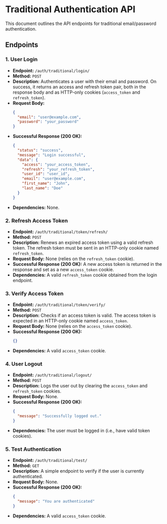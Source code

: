 # Traditional Authentication API

This document outlines the API endpoints for traditional email/password authentication.

## Endpoints

### 1. User Login

- **Endpoint:** `/auth/traditional/login/`
- **Method:** `POST`
- **Description:** Authenticates a user with their email and password. On success, it returns an access and refresh token pair, both in the response body and as HTTP-only cookies (`access_token` and `refresh_token`).
- **Request Body:**
  ```json
  {
    "email": "user@example.com",
    "password": "your_password"
  }
  ```
- **Successful Response (200 OK):**
  ```json
  {
    "status": "success",
    "message": "Login successful",
    "data": {
      "access": "your_access_token",
      "refresh": "your_refresh_token",
      "user_id": "user_id",
      "email": "user@example.com",
      "first_name": "John",
      "last_name": "Doe"
    }
  }
  ```
- **Dependencies:** None.

### 2. Refresh Access Token

- **Endpoint:** `/auth/traditional/token/refresh/`
- **Method:** `POST`
- **Description:** Renews an expired access token using a valid refresh token. The refresh token must be sent in an HTTP-only cookie named `refresh_token`.
- **Request Body:** None (relies on the `refresh_token` cookie).
- **Successful Response (200 OK):** A new access token is returned in the response and set as a new `access_token` cookie.
- **Dependencies:** A valid `refresh_token` cookie obtained from the login endpoint.

### 3. Verify Access Token

- **Endpoint:** `/auth/traditional/token/verify/`
- **Method:** `POST`
- **Description:** Checks if an access token is valid. The access token is expected in an HTTP-only cookie named `access_token`.
- **Request Body:** None (relies on the `access_token` cookie).
- **Successful Response (200 OK):**
  ```json
  {}
  ```
- **Dependencies:** A valid `access_token` cookie.

### 4. User Logout

- **Endpoint:** `/auth/traditional/logout/`
- **Method:** `POST`
- **Description:** Logs the user out by clearing the `access_token` and `refresh_token` cookies.
- **Request Body:** None.
- **Successful Response (200 OK):**
  ```json
  {
    "message": "Successfully logged out."
  }
  ```
- **Dependencies:** The user must be logged in (i.e., have valid token cookies).

### 5. Test Authentication

- **Endpoint:** `/auth/traditional/test/`
- **Method:** `GET`
- **Description:** A simple endpoint to verify if the user is currently authenticated.
- **Request Body:** None.
- **Successful Response (200 OK):**
  ```json
  {
    "message": "You are authenticated"
  }
  ```
- **Dependencies:** A valid `access_token` cookie.
